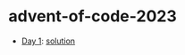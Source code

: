 # advent-of-code-2023
* [Day 1](https://adventofcode.com/2023/day/1): [solution](https://github.com/dupdup/advent-of-code-2023/blob/master/src/main/scala/ac1.scala)

